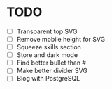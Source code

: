# TODO

- [ ] Transparent top SVG
- [ ] Remove mobile height for SVG
- [ ] Squeeze skills section
- [ ] Store and dark mode
- [ ] Find better bullet than #
- [ ] Make better divider SVG
- [ ] Blog with PostgreSQL
